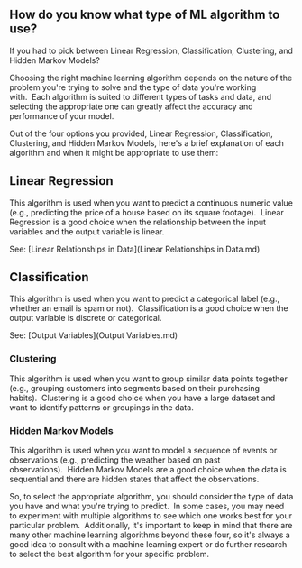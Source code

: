 ## How do you know what type of ML algorithm to use?

If you had to pick between Linear Regression, Classification,
Clustering, and Hidden Markov Models?

Choosing the right machine learning algorithm depends on the nature of the problem you're trying to solve and the type of data you're working with.&nbsp;&nbsp;Each algorithm is suited to different types of tasks and data, and selecting the appropriate one can greatly affect the accuracy and performance of your model.

Out of the four options you provided, Linear Regression, Classification, Clustering, and Hidden Markov Models, here's a brief explanation of each algorithm and when it might be appropriate to use them:

## Linear Regression

This algorithm is used when you want to predict a continuous numeric value (e.g., predicting the price of a house based on its square footage).&nbsp;&nbsp;Linear Regression is a good choice when the relationship between the input variables and the output variable is linear.

See: [Linear Relationships in Data](Linear Relationships in Data.md)

## Classification

This algorithm is used when you want to predict a categorical label (e.g., whether an email is spam or not).&nbsp;&nbsp;Classification is a good choice when the output variable is discrete or categorical.

See: [Output Variables](Output Variables.md)

### Clustering

This algorithm is used when you want to group similar data points together (e.g., grouping customers into segments based on their purchasing habits).&nbsp;&nbsp;Clustering is a good choice when you have a large dataset and want to identify patterns or groupings in the data.

### Hidden Markov Models

This algorithm is used when you want to model a sequence of events or observations (e.g., predicting the weather based on past observations).&nbsp;&nbsp;Hidden Markov Models are a good choice when the data is sequential and there are hidden states that affect the observations.

So, to select the appropriate algorithm, you should consider the type of data you have and what you're trying to predict.&nbsp;&nbsp;In some cases, you may need to experiment with multiple algorithms to see which one works best for your particular problem.&nbsp;&nbsp;Additionally, it's important to keep in mind that there are many other machine learning algorithms beyond these four, so it's always a good idea to consult with a machine learning expert or do further research to select the best algorithm for your specific problem.
